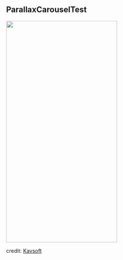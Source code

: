 ## ParallaxCarouselTest
<img src="parallaxCarouselTest.gif" alt="" width="300" height="600">

credit: [Kavsoft](https://www.youtube.com/watch?v=3zBSgXoSugU&t=13s)


